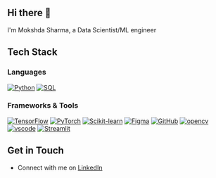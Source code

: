 ## Hi there 👋
I'm Mokshda Sharma, a Data Scientist/ML engineer

## Tech Stack
### Languages
[![Python](https://skillicons.dev/icons?i=python)](https://skillicons.dev)
[![SQL](https://skillicons.dev/icons?i=mysql)](https://skillicons.dev)

### Frameworks & Tools
[![TensorFlow](https://skillicons.dev/icons?i=tensorflow)](https://skillicons.dev)
[![PyTorch](https://skillicons.dev/icons?i=pytorch)](https://skillicons.dev)
[![Scikit-learn](https://skillicons.dev/icons?i=scikitlearn)](https://skillicons.dev)
[![Figma](https://skillicons.dev/icons?i=figma)](https://skillicons.dev)
[![GitHub](https://skillicons.dev/icons?i=github)](https://skillicons.dev)
[![opencv](https://skillicons.dev/icons?i=opencv)](https://skillicons.dev)
[![vscode](https://skillicons.dev/icons?i=vscode)](https://skillicons.dev)
[![Streamlit](https://skillicons.dev/icons?i=streamlit)](https://skillicons.dev)


## Get in Touch

- Connect with me on [LinkedIn](https://www.linkedin.com/in/mokshda)


